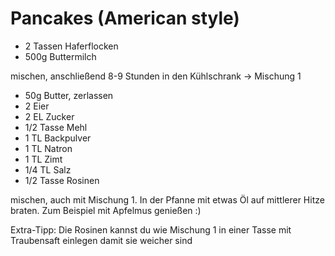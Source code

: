 # Pancakes (American style)

* 2 Tassen Haferflocken
* 500g Buttermilch

mischen, anschließend 8-9 Stunden in den Kühlschrank -> Mischung 1

* 50g Butter, zerlassen
* 2 Eier
* 2 EL Zucker
* 1/2 Tasse Mehl
* 1 TL Backpulver
* 1 TL Natron
* 1 TL Zimt
* 1/4 TL Salz
* 1/2 Tasse Rosinen

mischen, auch mit Mischung 1. In der Pfanne mit etwas Öl auf mittlerer Hitze braten. Zum Beispiel mit Apfelmus genießen :)

Extra-Tipp: Die Rosinen kannst du wie Mischung 1 in einer Tasse mit Traubensaft einlegen damit sie weicher sind

